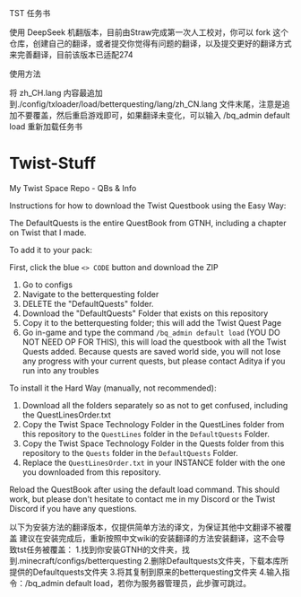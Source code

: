 TST 任务书

使用 DeepSeek 机翻版本，目前由Straw完成第一次人工校对，你可以 fork 这个仓库，创建自己的翻译，或者提交你觉得有问题的翻译，以及提交更好的翻译方式来完善翻译，目前该版本已适配274

使用方法

将 zh_CH.lang 内容最追加到./config/txloader/load/betterquesting/lang/zh_CN.lang 文件末尾，注意是追加不要覆盖，然后重启游戏即可，如果翻译未变化，可以输入 /bq_admin default load 重新加载任务书

# Twist-Stuff

My Twist Space Repo - QBs &amp; Info

Instructions for how to download the Twist Questbook using the Easy Way:

The DefaultQuests is the entire QuestBook from GTNH, including a chapter on Twist that I made.

To add it to your pack:

First, click the blue `<> CODE` button and download the ZIP

1. Go to configs
2. Navigate to the betterquesting folder
3. DELETE the "DefaultQuests" folder.
4. Download the "DefaultQuests" Folder that exists on this repository
5. Copy it to the betterquesting folder; this will add the Twist Quest Page
6. Go in-game and type the command `/bq_admin default load` (YOU DO NOT NEED OP FOR THIS), this will load the questbook with all the Twist Quests added. Because quests are saved world side, you will not lose any progress with your current quests, but please contact Aditya if you run into any troubles

To install it the Hard Way (manually, not recommended):

1. Download all the folders separately so as not to get confused, including the QuestLinesOrder.txt
2. Copy the Twist Space Technology Folder in the QuestLines folder from this repository to the `QuestLines` folder in the `DefaultQuests` Folder.
3. Copy the Twist Space Technology Folder in the Quests folder from this repository to the `Quests` folder in the `DefaultQuests` Folder.
4. Replace the `QuestLinesOrder.txt` in your INSTANCE folder with the one you downloaded from this repository.

Reload the QuestBook after using the default load command. This should work, but please don't hesitate to contact me in my Discord or the Twist Discord if you have any questions.

以下为安装方法的翻译版本，仅提供简单方法的译文，为保证其他中文翻译不被覆盖
建议在安装完成后，重新按照中文wiki的安装翻译的方法安装翻译，这不会导致tst任务被覆盖：
1.找到你安装GTNH的文件夹，找到.minecraft/configs/betterquesting
2.删除Defaultquests文件夹，下载本库所提供的Defaultquests文件夹
3.将其复制到原来的betterquesting文件夹
4.输入指令：/bq_admin default load，若你为服务器管理员，此步骤可跳过。
